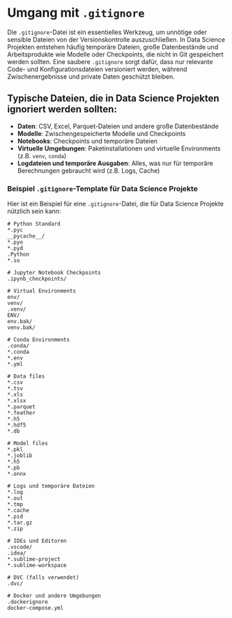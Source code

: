 # Umgang mit `.gitignore`

Die `.gitignore`-Datei ist ein essentielles Werkzeug, um unnötige oder sensible Dateien von der Versionskontrolle auszuschließen. In Data Science Projekten entstehen häufig temporäre Dateien, große Datenbestände und Arbeitsprodukte wie Modelle oder Checkpoints, die nicht in Git gespeichert werden sollten. Eine saubere `.gitignore` sorgt dafür, dass nur relevante Code- und Konfigurationsdateien versioniert werden, während Zwischenergebnisse und private Daten geschützt bleiben.



## Typische Dateien, die in Data Science Projekten ignoriert werden sollten:
- **Daten**: CSV, Excel, Parquet-Dateien und andere große Datenbestände
- **Modelle**: Zwischengespeicherte Modelle und Checkpoints
- **Notebooks**: Checkpoints und temporäre Dateien
- **Virtuelle Umgebungen**: Paketinstallationen und virtuelle Environments (z.B. `venv`, `conda`)
- **Logdateien und temporäre Ausgaben**: Alles, was nur für temporäre Berechnungen gebraucht wird (z.B. Logs, Cache)


### Beispiel `.gitignore`-Template für Data Science Projekte

Hier ist ein Beispiel für eine `.gitignore`-Datei, die für Data Science Projekte nützlich sein kann:

```gitignore
# Python Standard
*.pyc
__pycache__/
*.pyo
*.pyd
.Python
*.so

# Jupyter Notebook Checkpoints
.ipynb_checkpoints/

# Virtual Environments
env/
venv/
.venv/
ENV/
env.bak/
venv.bak/

# Conda Environments
.conda/
*.conda
*.env
*.yml

# Data files
*.csv
*.tsv
*.xls
*.xlsx
*.parquet
*.feather
*.h5
*.hdf5
*.db

# Model files
*.pkl
*.joblib
*.h5
*.pb
*.onnx

# Logs und temporäre Dateien
*.log
*.out
*.tmp
*.cache
*.pid
*.tar.gz
*.zip

# IDEs und Editoren
.vscode/
.idea/
*.sublime-project
*.sublime-workspace

# DVC (falls verwendet)
.dvc/

# Docker und andere Umgebungen
.dockerignore
docker-compose.yml
```